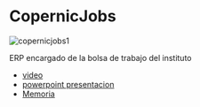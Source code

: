 # CopernicJobs
![copernicjobs1](https://github.com/user-attachments/assets/5370b575-0035-4a44-aab9-ead6ba705992)



ERP encargado de la bolsa de trabajo del instituto


 * [video](https://www.youtube.com/watch?v=MJSj__cDyVA)
 * [powerpoint presentacion](https://docs.google.com/presentation/d/10MnQ_vaF8yLUdFPWRgYh6GYtuxqc3r78/edit#slide=id.p1)
 * [Memoria](https://docs.google.com/document/d/1kV4ia2O89Cl6LuAI-KTtWRzRl-9Qhud0/edit?dls=true)
